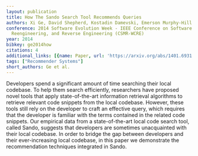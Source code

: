 ```yaml
---
layout: publication
title: How The Sando Search Tool Recommends Queries
authors: Xi Ge, David Shepherd, Kostadin Damevski, Emerson Murphy-Hill
conference: 2014 Software Evolution Week - IEEE Conference on Software Maintenance,
  Reengineering, and Reverse Engineering (CSMR-WCRE)
year: 2014
bibkey: ge2014how
citations: 4
additional_links: [{name: Paper, url: 'https://arxiv.org/abs/1401.6931'}]
tags: ["Recommender Systems"]
short_authors: Ge et al.
---
```

Developers spend a significant amount of time searching their local codebase.
To help them search efficiently, researchers have proposed novel tools that
apply state-of-the-art information retrieval algorithms to retrieve relevant
code snippets from the local codebase. However, these tools still rely on the
developer to craft an effective query, which requires that the developer is
familiar with the terms contained in the related code snippets. Our empirical
data from a state-of-the-art local code search tool, called Sando, suggests
that developers are sometimes unacquainted with their local codebase. In order
to bridge the gap between developers and their ever-increasing local codebase,
in this paper we demonstrate the recommendation techniques integrated in Sando.